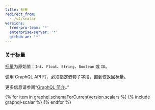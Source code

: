 ```yaml
---
title: 标量
redirect_from:
  - /v4/scalar
versions:
  free-pro-team: '*'
  enterprise-server: '*'
  github-ae: '*'
---
```


### 关于标量

[标量](https://graphql.github.io/graphql-spec/June2018/#sec-Scalars)为原始值：`Int`、`Float`、`String`、`Boolean` 或 `ID`。

调用 GraphQL API 时，必须指定嵌套子字段，直到仅返回标量。

更多信息请参阅“[GraphQL 简介](/graphql/guides/introduction-to-graphql#field)。”

{% for item in graphql.schemaForCurrentVersion.scalars %}
  {% include graphql-scalar %}
{% endfor %}

